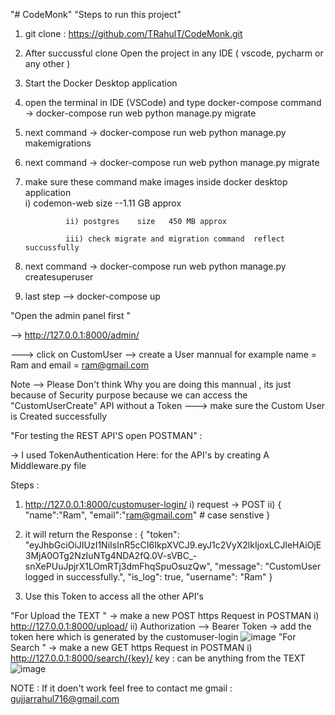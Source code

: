 "# CodeMonk" 
"Steps to run this project"

1. git clone : https://github.com/TRahulT/CodeMonk.git
    
2. After succussful clone Open the project in any IDE ( vscode, pycharm or any other )
   
3. Start the Docker Desktop application
   
4. open the terminal  in IDE (VSCode) and type  docker-compose command -> docker-compose run web python manage.py migrate
   
5. next command -> docker-compose run web python manage.py makemigrations
   
6. next command -> docker-compose run web python manage.py migrate
 
7. make sure these command make images inside docker  desktop application  
                i) codemon-web  size --1.11 GB approx
   
                ii) postgres    size   450 MB approx
   
                iii) check migrate and migration command  reflect succussfully
   
9. next command -> docker-compose run web python manage.py createsuperuser
   
10. last step --> docker-compose up 
    
"Open the admin panel first "

--> http://127.0.0.1:8000/admin/

---> click on CustomUser --> create a User mannual  for example  name = Ram and email = ram@gmail.com 

Note -->  Please Don't think Why you are  doing this mannual , its just because of Security purpose because we can access the "CustomUserCreate" API without 
                  a Token
---> make sure the Custom User is Created successfully

"For testing the REST API'S open POSTMAN" :
     
-> I used TokenAuthentication Here: for the  API's  by creating A Middleware.py file

Steps :

1) http://127.0.0.1:8000/customuser-login/
       i) request -> POST 
                      ii) {
                              "name":"Ram",
                              "email":"ram@gmail.com"   # case senstive 
                            }
2) it will return the Response :
                       {
                        "token": "eyJhbGciOiJIUzI1NiIsInR5cCI6IkpXVCJ9.eyJ1c2VyX2lkIjoxLCJleHAiOjE3MjA0OTg2NzIuNTg4NDA2fQ.0V-sVBC_-snXePUuJpjrX1LOmRTj3dmFhqSpuOsuzQw",
                        "message": "CustomUser logged in successfully.",
                        "is_log": true,
                        "username": "Ram"
                        }
   
3) Use this Token to access all the other API's 

"For Upload the TEXT "
            -> make a new POST https Request in POSTMAN 
                    i) http://127.0.0.1:8000/upload/
                    ii) Authorization --> Bearer Token -> add the token here which is generated by the customuser-login
                    ![image](https://github.com/TRahulT/CodeMonk/assets/89895996/df1a9810-5d26-4252-bfc8-4c33f833cab4)
"For Search " 
            -> make a new GET https Request in POSTMAN 
                    i) http://127.0.0.1:8000/search/{key}/   key : can be anything from the TEXT
                    ![image](https://github.com/TRahulT/CodeMonk/assets/89895996/2fc5781b-229d-4c13-a3b8-08a04911e069)

NOTE : If it doen't work feel free to contact me gmail : gujjarrahul716@gmail.com
